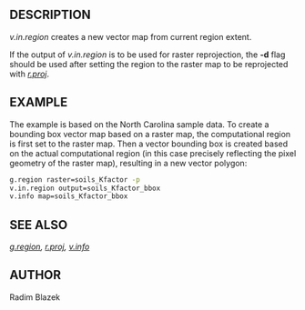 ## DESCRIPTION

*v.in.region* creates a new vector map from current region extent.

If the output of *v.in.region* is to be used for raster reprojection,
the **-d** flag should be used after setting the region to the raster
map to be reprojected with *[r.proj](r.proj.md)*.

## EXAMPLE

The example is based on the North Carolina sample data. To create a
bounding box vector map based on a raster map, the computational region
is first set to the raster map. Then a vector bounding box is created
based on the actual computational region (in this case precisely
reflecting the pixel geometry of the raster map), resulting in a new
vector polygon:

```sh
g.region raster=soils_Kfactor -p
v.in.region output=soils_Kfactor_bbox
v.info map=soils_Kfactor_bbox
```

## SEE ALSO

*[g.region](g.region.md), [r.proj](r.proj.md), [v.info](v.info.md)*

## AUTHOR

Radim Blazek

